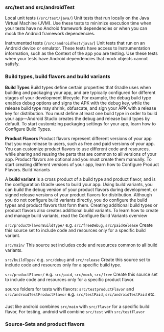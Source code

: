 

### src/test and src/androidTest

Local unit tests (`/src/test/java/`)
Unit tests that run locally on the Java Virtual Machine (JVM). Use these tests to minimize execution time when your tests have no Android framework dependencies or when you can mock the Android framework dependencies.

Instrumented tests (`/src/androidTest/java/`)
Unit tests that run on an Android device or emulator. These tests have access to Instrumentation information, such as the Context of the app you are testing. Use these tests when your tests have Android dependencies that mock objects cannot satisfy.

### Build types, build flavors and build variants

**Build Types**
Build types define certain properties that Gradle uses when building and packaging your app, and are typically configured for different stages of your development lifecycle. For example, the debug build type enables debug options and signs the APK with the debug key, while the release build type may shrink, obfuscate, and sign your APK with a release key for distribution. You must define at least one build type in order to build your app—Android Studio creates the debug and release build types by default. To start customizing packaging settings for your app, learn how to Configure Build Types.

**Product Flavors**
Product flavors represent different versions of your app that you may release to users, such as free and paid versions of your app. You can customize product flavors to use different code and resources, while sharing and reusing the parts that are common to all versions of your app. Product flavors are optional and you must create them manually. To start creating different versions of your app, learn how to Configure Product Flavors.
Build Variants

A **build variant** is a cross product of a build type and product flavor, and is the configuration Gradle uses to build your app. Using build variants, you can build the debug version of your product flavors during development, or signed release versions of your product flavors for distribution. Although you do not configure build variants directly, you do configure the build types and product flavors that form them. Creating additional build types or product flavors also creates additional build variants. To learn how to create and manage build variants, read the Configure Build Variants overview

`src/productFlavorBuildType/`
e.g. `src/freeDebug`, `src/paidRelease`
Create this source set to include code and resources only for a specific build variant.

`src/main/`
This source set includes code and resources common to all build variants.

`src/buildType/`
e.g. `src/debug` and `src/release`
Create this source set to include code and resources only for a specific build type.

`src/productFlavor/`
e.g. `src/paid`, `src/mock`, `src/free`
Create this source set to include code and resources only for a specific product flavor.

source folders for tests with flavors:
`src/testproductFlavor` and `src/androidTestProductFlavor`
e.g. `src/testPaid`, `src/androidTestPaid` etc.

###

Just like android combines `src/main` with `src/flavor` for a specific build flavor,
For testing, android will combine `src/test` with `src/testFlavor`

### Source-Sets and product flavors